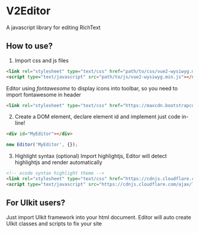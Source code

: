 # V2Editor
A javascript library for editing RichText

## How to use?

1. Import css and js files

```html
<link rel="stylesheet" type="text/css" href="path/to/css/vue2-wysiwyg.min.css">
<script type="text/javascript" src="path/to/js/vue2-wysiwyg.min.js"></script>
```

Editor using *fontawesome* to display icons into toolbar, so you need to import fontawesome in header

```html
<link rel="stylesheet" type="text/css" href="https://maxcdn.bootstrapcdn.com/font-awesome/4.7.0/css/font-awesome.min.css">
```

2. Create a DOM element, declare element id and implement just code in-line!

```html
<div id="MyEditor"></div>
```

```javascript
new Editor('MyEditor', {});
```

3. Highlight syntax (optional)
Import highlightjs, Editor will detect highlightjs and render automatically

```html
<!-- xcode syntax highlight theme -->
<link rel="stylesheet" type="text/css" href="https://cdnjs.cloudflare.com/ajax/libs/uikit/3.0.0-beta.21/css/uikit.min.css">
<script type="text/javascript" src="https://cdnjs.cloudflare.com/ajax/libs/highlight.js/9.11.0/highlight.min.js"></script>
```


## For UIkit users?
Just import UIkit framework into your html document. Editor will auto create UIkit classes and scripts to fix your site

